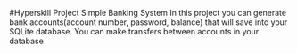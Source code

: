 
#Hyperskill Project Simple Banking System
In this project you can generate bank accounts(account number, password, balance) that will save into your SQLite database. 
You can make transfers between accounts in your database 
